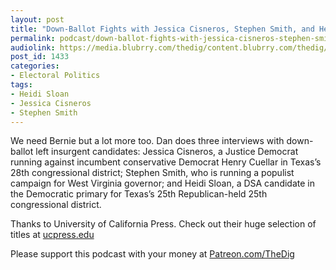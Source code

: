 ```yaml
---
layout: post
title: "Down-Ballot Fights with Jessica Cisneros, Stephen Smith, and Heidi Sloan"
permalink: podcast/down-ballot-fights-with-jessica-cisneros-stephen-smith-and-heidi-sloan/
audiolink: https://media.blubrry.com/thedig/content.blubrry.com/thedig/The_Dig-EP_233-LeftRaces.mp3
post_id: 1433
categories: 
- Electoral Politics
tags: 
- Heidi Sloan
- Jessica Cisneros
- Stephen Smith
---
```


We need Bernie but a lot more too. Dan does three interviews with down-ballot left insurgent candidates: Jessica Cisneros, a Justice Democrat running against incumbent conservative Democrat Henry Cuellar in Texas’s 28th congressional district; Stephen Smith, who is running a populist campaign for West Virginia governor; and Heidi Sloan, a DSA candidate in the Democratic primary for Texas’s 25th Republican-held 25th congressional district.

Thanks to University of California Press. Check out their huge selection of titles at 
[ucpress.edu](https://ucpress.edu)

Please support this podcast with your money at 
[Patreon.com/TheDig](https://Patreon.com/TheDig)
